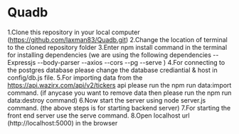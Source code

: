 # Quadb

1.Clone this repository in your local computer (https://github.com/laxman83/Quadb.git)
2.Change the location of terminal to the cloned repository folder
3.Enter npm install command in the terminal for installing dependencies
(we are using the following dependencies
	--Expressjs
	--body-parser
	--axios
	--cors
	--pg
	--serve
)
4.For connecting to the postgres database please change the database crediantial & host in config/db.js file.
5.For importing data from the https://api.wazirx.com/api/v2/tickers  api please run the npm run data:import command.
 (if anycase you want to remove data then please run the npm run data:destroy command)
6.Now start the server using node server.js command.
(the above steps is for starting backend server)
7.For starting the front end server use the serve command.
8.Open localhost url (http://localhost:5000) in the browser
